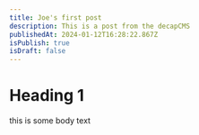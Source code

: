 ```yaml
---
title: Joe's first post
description: This is a post from the decapCMS
publishedAt: 2024-01-12T16:28:22.867Z
isPublish: true
isDraft: false
---
```

# H﻿eading 1

t﻿his is some body text